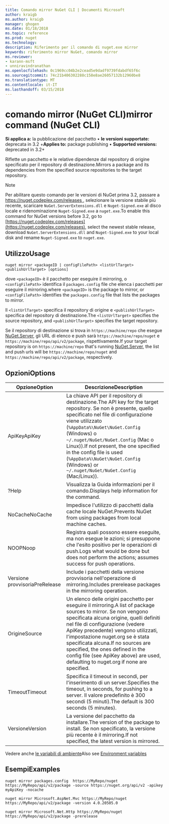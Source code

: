 ```yaml
---
title: Comando mirror NuGet CLI | Documenti Microsoft
author: kraigb
ms.author: kraigb
manager: ghogen
ms.date: 01/18/2018
ms.topic: reference
ms.prod: nuget
ms.technology: 
description: Riferimento per il comando di nuget.exe mirror
keywords: riferimento mirror NuGet, comando mirror
ms.reviewer:
- karann-msft
- unniravindranathan
ms.openlocfilehash: 0c1969cc04b2e2cead5e9dadf9739fdabdf65f6c
ms.sourcegitcommit: 74c21b406302288c158e8ae26057132b12960be8
ms.translationtype: MT
ms.contentlocale: it-IT
ms.lasthandoff: 03/15/2018
---
```

# <a name="mirror-command-nuget-cli"></a><span data-ttu-id="0b6a4-104">comando mirror (NuGet CLI)</span><span class="sxs-lookup"><span data-stu-id="0b6a4-104">mirror command (NuGet CLI)</span></span>

<span data-ttu-id="0b6a4-105">**Si applica a:** la pubblicazione del pacchetto &bullet; **le versioni supportate:** deprecata in 3.2 +</span><span class="sxs-lookup"><span data-stu-id="0b6a4-105">**Applies to:** package publishing &bullet; **Supported versions:** deprecated in 3.2+</span></span>

<span data-ttu-id="0b6a4-106">Riflette un pacchetto e le relative dipendenze dal repository di origine specificato per il repository di destinazione.</span><span class="sxs-lookup"><span data-stu-id="0b6a4-106">Mirrors a package and its dependencies from the specified source repositories to the target repository.</span></span>

> [!NOTE]
> <span data-ttu-id="0b6a4-107">Per abilitare questo comando per le versioni di NuGet prima 3.2, passare a [ https://nuget.codeplex.com/releases ](https://nuget.codeplex.com/releases), selezionare la versione stabile più recente, scaricare `NuGet.ServerExtensions.dll` e `Nuget-Signed.exe` al disco locale e ridenominazione `Nuget-Signed.exe` a `nuget.exe`.</span><span class="sxs-lookup"><span data-stu-id="0b6a4-107">To enable this command for NuGet versions before 3.2, go to [https://nuget.codeplex.com/releases](https://nuget.codeplex.com/releases), select the newest stable release, download `NuGet.ServerExtensions.dll` and `Nuget-Signed.exe` to your local disk and rename `Nuget-Signed.exe` to `nuget.exe`.</span></span>

## <a name="usage"></a><span data-ttu-id="0b6a4-108">Utilizzo</span><span class="sxs-lookup"><span data-stu-id="0b6a4-108">Usage</span></span>

```cli
nuget mirror <packageID | configFilePath> <listUrlTarget> <publishUrlTarget> [options]
```

<span data-ttu-id="0b6a4-109">dove `<packageID>` è il pacchetto per eseguire il mirroring, o `<configFilePath>` identifica il `packages.config` file che elenca i pacchetti per eseguire il mirroring.</span><span class="sxs-lookup"><span data-stu-id="0b6a4-109">where `<packageID>` is the package to mirror, or `<configFilePath>` identifies the `packages.config` file that lists the packages to mirror.</span></span>

<span data-ttu-id="0b6a4-110">Il `<listUrlTarget>` specifica il repository di origine e `<publishUrlTarget>` specifica del repository di destinazione.</span><span class="sxs-lookup"><span data-stu-id="0b6a4-110">The `<listUrlTarget>` specifies the source repository, and `<publishUrlTarget>` specifies the target repository.</span></span>

<span data-ttu-id="0b6a4-111">Se il repository di destinazione si trova in `https://machine/repo` che esegue [NuGet.Server](../hosting-packages/nuget-server.md), gli URL di elenco e push sarà `https://machine/repo/nuget` e `https://machine/repo/api/v2/package`, rispettivamente.</span><span class="sxs-lookup"><span data-stu-id="0b6a4-111">If your target repository is on `https://machine/repo` that's running [NuGet.Server](../hosting-packages/nuget-server.md), the list and push urls will be `https://machine/repo/nuget` and `https://machine/repo/api/v2/package`, respectively.</span></span>

## <a name="options"></a><span data-ttu-id="0b6a4-112">Opzioni</span><span class="sxs-lookup"><span data-stu-id="0b6a4-112">Options</span></span>

| <span data-ttu-id="0b6a4-113">Opzione</span><span class="sxs-lookup"><span data-stu-id="0b6a4-113">Option</span></span> | <span data-ttu-id="0b6a4-114">Descrizione</span><span class="sxs-lookup"><span data-stu-id="0b6a4-114">Description</span></span> |
| --- | --- |
| <span data-ttu-id="0b6a4-115">ApiKey</span><span class="sxs-lookup"><span data-stu-id="0b6a4-115">ApiKey</span></span> | <span data-ttu-id="0b6a4-116">La chiave API per il repository di destinazione.</span><span class="sxs-lookup"><span data-stu-id="0b6a4-116">The API key for the target repository.</span></span> <span data-ttu-id="0b6a4-117">Se non è presente, quello specificato nel file di configurazione viene utilizzato (`%AppData%\NuGet\NuGet.Config` (Windows) o `~/.nuget/NuGet/NuGet.Config` (Mac o Linux)).</span><span class="sxs-lookup"><span data-stu-id="0b6a4-117">If not present,  the one specified in the config file is used (`%AppData%\NuGet\NuGet.Config` (Windows) or `~/.nuget/NuGet/NuGet.Config` (Mac/Linux)).</span></span> |
| <span data-ttu-id="0b6a4-118">?</span><span class="sxs-lookup"><span data-stu-id="0b6a4-118">Help</span></span> | <span data-ttu-id="0b6a4-119">Visualizza la Guida informazioni per il comando.</span><span class="sxs-lookup"><span data-stu-id="0b6a4-119">Displays help information for the command.</span></span> |
| <span data-ttu-id="0b6a4-120">NoCache</span><span class="sxs-lookup"><span data-stu-id="0b6a4-120">NoCache</span></span> | <span data-ttu-id="0b6a4-121">Impedisce l'utilizzo di pacchetti dalla cache locale NuGet.</span><span class="sxs-lookup"><span data-stu-id="0b6a4-121">Prevents NuGet from using packages from local machine caches.</span></span> |
| <span data-ttu-id="0b6a4-122">NOOP</span><span class="sxs-lookup"><span data-stu-id="0b6a4-122">Noop</span></span> | <span data-ttu-id="0b6a4-123">Registra quali possono essere eseguite, ma non esegue le azioni; si presuppone che l'esito positivo per le operazioni di push.</span><span class="sxs-lookup"><span data-stu-id="0b6a4-123">Logs what would be done but does not perform the actions; assumes success for push operations.</span></span> |
| <span data-ttu-id="0b6a4-124">Versione provvisoria</span><span class="sxs-lookup"><span data-stu-id="0b6a4-124">PreRelease</span></span> | <span data-ttu-id="0b6a4-125">Include i pacchetti della versione provvisoria nell'operazione di mirroring.</span><span class="sxs-lookup"><span data-stu-id="0b6a4-125">Includes prerelease packages in the mirroring operation.</span></span> |
| <span data-ttu-id="0b6a4-126">Origine</span><span class="sxs-lookup"><span data-stu-id="0b6a4-126">Source</span></span> | <span data-ttu-id="0b6a4-127">Un elenco delle origini pacchetto per eseguire il mirroring.</span><span class="sxs-lookup"><span data-stu-id="0b6a4-127">A list of package sources to mirror.</span></span> <span data-ttu-id="0b6a4-128">Se non vengono specificata alcuna origine, quelli definiti nel file di configurazione (vedere ApiKey precedente) vengono utilizzati, l'impostazione nuget.org se è stata specificata alcuna.</span><span class="sxs-lookup"><span data-stu-id="0b6a4-128">If no sources are specified, the ones defined in the config file (see ApiKey above) are used, defaulting to nuget.org if none are specified.</span></span> |
| <span data-ttu-id="0b6a4-129">Timeout</span><span class="sxs-lookup"><span data-stu-id="0b6a4-129">Timeout</span></span> | <span data-ttu-id="0b6a4-130">Specifica il timeout in secondi, per l'inserimento di un server.</span><span class="sxs-lookup"><span data-stu-id="0b6a4-130">Specifies the timeout, in seconds, for pushing to a server.</span></span> <span data-ttu-id="0b6a4-131">Il valore predefinito è 300 secondi (5 minuti).</span><span class="sxs-lookup"><span data-stu-id="0b6a4-131">The default is 300 seconds (5 minutes).</span></span> |
| <span data-ttu-id="0b6a4-132">Versione</span><span class="sxs-lookup"><span data-stu-id="0b6a4-132">Version</span></span> | <span data-ttu-id="0b6a4-133">La versione del pacchetto da installare.</span><span class="sxs-lookup"><span data-stu-id="0b6a4-133">The version of the package to install.</span></span> <span data-ttu-id="0b6a4-134">Se non specificato, la versione più recente è il mirroring.</span><span class="sxs-lookup"><span data-stu-id="0b6a4-134">If not specified, the latest version is mirrored.</span></span> |

<span data-ttu-id="0b6a4-135">Vedere anche [le variabili di ambiente](cli-ref-environment-variables.md)</span><span class="sxs-lookup"><span data-stu-id="0b6a4-135">Also see [Environment variables](cli-ref-environment-variables.md)</span></span>

## <a name="examples"></a><span data-ttu-id="0b6a4-136">Esempi</span><span class="sxs-lookup"><span data-stu-id="0b6a4-136">Examples</span></span>

```cli
nuget mirror packages.config  https://MyRepo/nuget https://MyRepo/api/v2/package -source https://nuget.org/api/v2 -apikey myApiKey -nocache

nuget mirror Microsoft.AspNet.Mvc https://MyRepo/nuget https://MyRepo/api/v2/package -version 4.0.20505.0

nuget mirror Microsoft.Net.Http https://MyRepo/nuget https://MyRepo/api/v2/package -prerelease
```
